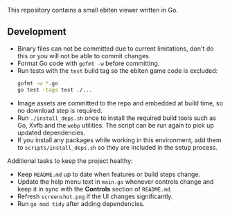 This repository contains a small ebiten viewer written in Go.

## Development
- Binary files can not be committed due to current limitations, don't do this or you will not be able to commit changes.
- Format Go code with `gofmt -w` before committing.
- Run tests with the `test` build tag so the ebiten game code is excluded:
  ```bash
  gofmt -w *.go
  go test -tags test ./...
  ```
- Image assets are committed to the repo and embedded at build time, so no
  download step is required.
- Run `./install_deps.sh` once to install the required build tools such as Go,
  Xvfb and the `webp` utilities. The script can be run again to pick up updated
  dependencies.
- If you install any packages while working in this environment, add them to
  `scripts/install_deps.sh` so they are included in the setup process.

Additional tasks to keep the project healthy:
 - Keep `README.md` up to date when features or build steps change.
 - Update the help menu text in `main.go` whenever controls change and keep it
   in sync with the **Controls** section of `README.md`.
 - Refresh `screenshot.png` if the UI changes significantly.
 - Run `go mod tidy` after adding dependencies.
